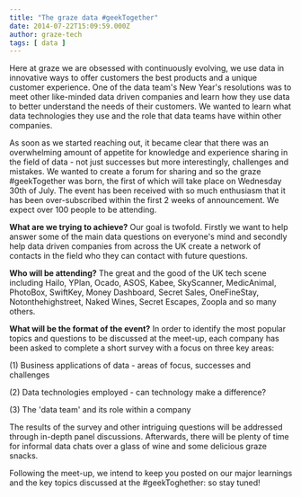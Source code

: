 ```yaml
---
title: "The graze data #geekTogether"
date: 2014-07-22T15:09:59.000Z
author: graze-tech
tags: [ data ]
---
```


Here at graze we are obsessed with continuously evolving, we use data in innovative ways to offer customers the best products and a unique customer experience. One of the data team's New Year's resolutions was to meet other like-minded data driven companies and learn how they use data to better understand the needs of their customers. We wanted to learn what data technologies they use and the role that data teams have within other companies. 

As soon as we started reaching out, it became clear that there was an overwhelming amount of appetite for knowledge and experience sharing in the field of data - not just successes but more interestingly, challenges and mistakes. We wanted to create a forum for sharing and so the graze  #geekTogether was born, the first of which will take place on Wednesday 30th of July. The event has been received with so much enthusiasm that it has been over-subscribed within the first 2 weeks of announcement. We expect over 100 people to be attending.

**What are we trying to achieve?** Our goal is  twofold. Firstly we want to help answer some of the main data questions on everyone's mind and secondly help data driven companies from across the UK create a network of contacts in the field who they can contact with future questions.  
 
**Who will be attending?** The great and the good of the UK tech scene including Hailo, YPlan, Ocado, ASOS, Kabee, SkyScanner, MedicAnimal, PhotoBox, SwiftKey, Money Dashboard, Secret Sales, OneFineStay, Notonthehighstreet, Naked Wines, Secret Escapes, Zoopla and so many others.

**What will be the format of the event?** In order to identify the most popular topics and questions to be discussed at the meet-up, each company has been asked to complete a short survey with a focus on three key areas:

(1) Business applications of data - areas of focus, successes and challenges

(2) Data technologies employed - can technology make a difference?

(3) The 'data team' and its role within a company

The results of the survey and other intriguing questions will be addressed through in-depth panel discussions. Afterwards, there will be plenty of time for informal data chats over a glass of wine and some delicious graze snacks. 

Following the meet-up, we intend to keep you posted on our major learnings and the key topics discussed at the #geekToghether: so stay tuned! 
